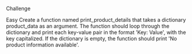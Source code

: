 
Challenge

Easy
Create a function named print_product_details that takes a dictionary product_data as an argument. The function should loop through the dictionary and print each key-value pair in the format 'Key: Value', with the key capitalized. If the dictionary is empty, the function should print 'No product information available'.
